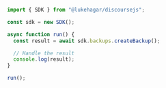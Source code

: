<!-- Start SDK Example Usage [usage] -->
```typescript
import { SDK } from "@lukehagar/discoursejs";

const sdk = new SDK();

async function run() {
  const result = await sdk.backups.createBackup();

  // Handle the result
  console.log(result);
}

run();

```
<!-- End SDK Example Usage [usage] -->